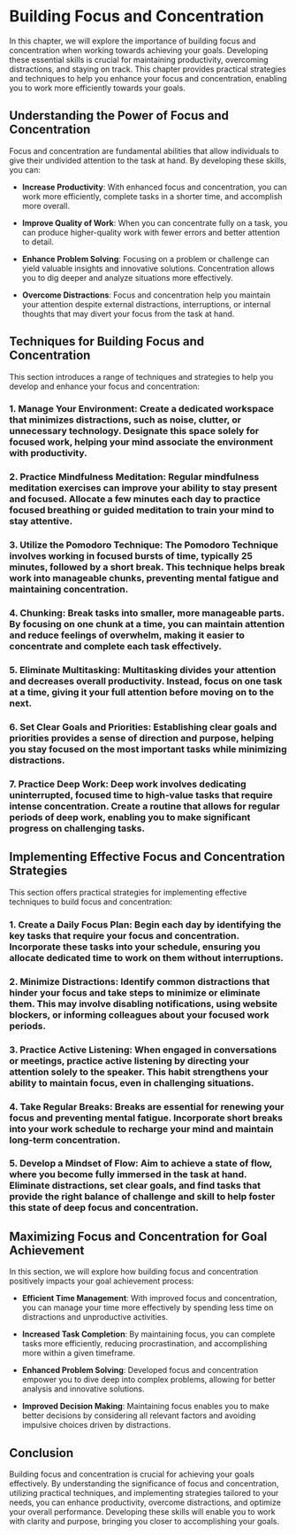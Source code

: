Building Focus and Concentration
===========================================

In this chapter, we will explore the importance of building focus and concentration when working towards achieving your goals. Developing these essential skills is crucial for maintaining productivity, overcoming distractions, and staying on track. This chapter provides practical strategies and techniques to help you enhance your focus and concentration, enabling you to work more efficiently towards your goals.

Understanding the Power of Focus and Concentration
--------------------------------------------------

Focus and concentration are fundamental abilities that allow individuals to give their undivided attention to the task at hand. By developing these skills, you can:

* **Increase Productivity**: With enhanced focus and concentration, you can work more efficiently, complete tasks in a shorter time, and accomplish more overall.

* **Improve Quality of Work**: When you can concentrate fully on a task, you can produce higher-quality work with fewer errors and better attention to detail.

* **Enhance Problem Solving**: Focusing on a problem or challenge can yield valuable insights and innovative solutions. Concentration allows you to dig deeper and analyze situations more effectively.

* **Overcome Distractions**: Focus and concentration help you maintain your attention despite external distractions, interruptions, or internal thoughts that may divert your focus from the task at hand.

Techniques for Building Focus and Concentration
-----------------------------------------------

This section introduces a range of techniques and strategies to help you develop and enhance your focus and concentration:

### 1. **Manage Your Environment**: Create a dedicated workspace that minimizes distractions, such as noise, clutter, or unnecessary technology. Designate this space solely for focused work, helping your mind associate the environment with productivity.

### 2. **Practice Mindfulness Meditation**: Regular mindfulness meditation exercises can improve your ability to stay present and focused. Allocate a few minutes each day to practice focused breathing or guided meditation to train your mind to stay attentive.

### 3. **Utilize the Pomodoro Technique**: The Pomodoro Technique involves working in focused bursts of time, typically 25 minutes, followed by a short break. This technique helps break work into manageable chunks, preventing mental fatigue and maintaining concentration.

### 4. **Chunking**: Break tasks into smaller, more manageable parts. By focusing on one chunk at a time, you can maintain attention and reduce feelings of overwhelm, making it easier to concentrate and complete each task effectively.

### 5. **Eliminate Multitasking**: Multitasking divides your attention and decreases overall productivity. Instead, focus on one task at a time, giving it your full attention before moving on to the next.

### 6. **Set Clear Goals and Priorities**: Establishing clear goals and priorities provides a sense of direction and purpose, helping you stay focused on the most important tasks while minimizing distractions.

### 7. **Practice Deep Work**: Deep work involves dedicating uninterrupted, focused time to high-value tasks that require intense concentration. Create a routine that allows for regular periods of deep work, enabling you to make significant progress on challenging tasks.

Implementing Effective Focus and Concentration Strategies
---------------------------------------------------------

This section offers practical strategies for implementing effective techniques to build focus and concentration:

### 1. **Create a Daily Focus Plan**: Begin each day by identifying the key tasks that require your focus and concentration. Incorporate these tasks into your schedule, ensuring you allocate dedicated time to work on them without interruptions.

### 2. **Minimize Distractions**: Identify common distractions that hinder your focus and take steps to minimize or eliminate them. This may involve disabling notifications, using website blockers, or informing colleagues about your focused work periods.

### 3. **Practice Active Listening**: When engaged in conversations or meetings, practice active listening by directing your attention solely to the speaker. This habit strengthens your ability to maintain focus, even in challenging situations.

### 4. **Take Regular Breaks**: Breaks are essential for renewing your focus and preventing mental fatigue. Incorporate short breaks into your work schedule to recharge your mind and maintain long-term concentration.

### 5. **Develop a Mindset of Flow**: Aim to achieve a state of flow, where you become fully immersed in the task at hand. Eliminate distractions, set clear goals, and find tasks that provide the right balance of challenge and skill to help foster this state of deep focus and concentration.

Maximizing Focus and Concentration for Goal Achievement
-------------------------------------------------------

In this section, we will explore how building focus and concentration positively impacts your goal achievement process:

* **Efficient Time Management**: With improved focus and concentration, you can manage your time more effectively by spending less time on distractions and unproductive activities.

* **Increased Task Completion**: By maintaining focus, you can complete tasks more efficiently, reducing procrastination, and accomplishing more within a given timeframe.

* **Enhanced Problem Solving**: Developed focus and concentration empower you to dive deep into complex problems, allowing for better analysis and innovative solutions.

* **Improved Decision Making**: Maintaining focus enables you to make better decisions by considering all relevant factors and avoiding impulsive choices driven by distractions.

Conclusion
----------

Building focus and concentration is crucial for achieving your goals effectively. By understanding the significance of focus and concentration, utilizing practical techniques, and implementing strategies tailored to your needs, you can enhance productivity, overcome distractions, and optimize your overall performance. Developing these skills will enable you to work with clarity and purpose, bringing you closer to accomplishing your goals.
